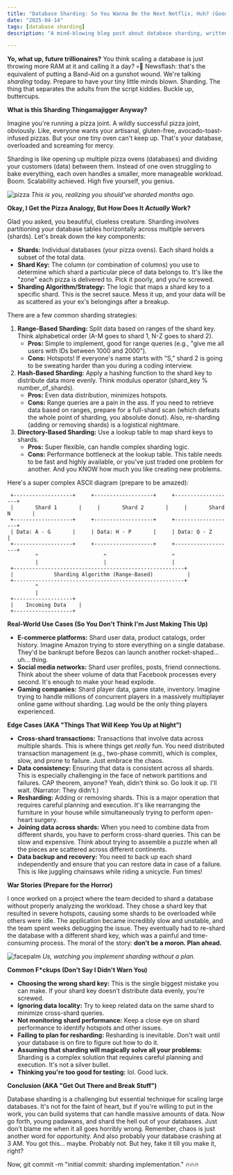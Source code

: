```yaml
---
title: "Database Sharding: So You Wanna Be the Next Netflix, Huh? (Good Luck, Loser)"
date: "2025-04-14"
tags: [database sharding]
description: "A mind-blowing blog post about database sharding, written for chaotic Gen Z engineers who think they're hot shit."

---
```


**Yo, what up, future trillionaires?** You think scaling a database is just throwing more RAM at it and calling it a day? 💀🙏 Newsflash: that's the equivalent of putting a Band-Aid on a gunshot wound. We're talking *sharding* today. Prepare to have your tiny little minds blown. Sharding. The thing that separates the adults from the script kiddies. Buckle up, buttercups.

**What is this Sharding Thingamajigger Anyway?**

Imagine you're running a pizza joint. A wildly successful pizza joint, obviously. Like, everyone wants your artisanal, gluten-free, avocado-toast-infused pizzas. But your one tiny oven can't keep up. That's your database, overloaded and screaming for mercy.

Sharding is like opening up multiple pizza ovens (databases) and dividing your customers (data) between them. Instead of one oven struggling to bake everything, each oven handles a smaller, more manageable workload. Boom. Scalability achieved. High five yourself, you genius.

![pizza](https://i.kym-cdn.com/photos/images/newsfeed/001/535/482/a9a.jpg)
*This is you, realizing you should've sharded months ago.*

**Okay, I Get the Pizza Analogy, But How Does It *Actually* Work?**

Glad you asked, you beautiful, clueless creature. Sharding involves partitioning your database tables horizontally across multiple servers (shards). Let's break down the key components:

*   **Shards:** Individual databases (your pizza ovens). Each shard holds a subset of the total data.
*   **Shard Key:** The column (or combination of columns) you use to determine which shard a particular piece of data belongs to. It's like the "zone" each pizza is delivered to. Pick it poorly, and you're screwed.
*   **Sharding Algorithm/Strategy:** The logic that maps a shard key to a specific shard. This is the secret sauce. Mess it up, and your data will be as scattered as your ex's belongings after a breakup.

There are a few common sharding strategies:

1.  **Range-Based Sharding:** Split data based on ranges of the shard key. Think alphabetical order (A-M goes to shard 1, N-Z goes to shard 2).
    *   **Pros:** Simple to implement, good for range queries (e.g., "give me all users with IDs between 1000 and 2000").
    *   **Cons:** Hotspots! If everyone's name starts with "S," shard 2 is going to be sweating harder than you during a coding interview.
2.  **Hash-Based Sharding:** Apply a hashing function to the shard key to distribute data more evenly. Think modulus operator (shard\_key % number\_of\_shards).
    *   **Pros:** Even data distribution, minimizes hotspots.
    *   **Cons:** Range queries are a pain in the ass. If you need to retrieve data based on ranges, prepare for a full-shard scan (which defeats the whole point of sharding, you absolute donut). Also, re-sharding (adding or removing shards) is a logistical nightmare.
3.  **Directory-Based Sharding:** Use a lookup table to map shard keys to shards.
    *   **Pros:** Super flexible, can handle complex sharding logic.
    *   **Cons:** Performance bottleneck at the lookup table. This table needs to be fast and highly available, or you've just traded one problem for another. And you KNOW how much you like creating new problems.

Here's a super complex ASCII diagram (prepare to be amazed):

```
 +-------------------+     +-------------------+     +-------------------+
 |       Shard 1       |     |       Shard 2       |     |       Shard N       |
 +-------------------+     +-------------------+     +-------------------+
 | Data: A - G       |     | Data: H - P       |     | Data: Q - Z       |
 +-------------------+     +-------------------+     +-------------------+
         ^                     ^                     ^
         |                     |                     |
 +-------------------------------------------------------+
 |             Sharding Algorithm (Range-Based)           |
 +-------------------------------------------------------+
         ^
         |
 +-------------------+
 |    Incoming Data    |
 +-------------------+
```

**Real-World Use Cases (So You Don't Think I'm Just Making This Up)**

*   **E-commerce platforms:** Shard user data, product catalogs, order history. Imagine Amazon trying to store everything on a single database. They'd be bankrupt before Bezos can launch another rocket-shaped... uh... thing.
*   **Social media networks:** Shard user profiles, posts, friend connections. Think about the sheer volume of data that Facebook processes every second. It's enough to make your head explode.
*   **Gaming companies:** Shard player data, game state, inventory. Imagine trying to handle millions of concurrent players in a massively multiplayer online game without sharding. Lag would be the only thing players experienced.

**Edge Cases (AKA "Things That Will Keep You Up at Night")**

*   **Cross-shard transactions:** Transactions that involve data across multiple shards. This is where things get *really* fun. You need distributed transaction management (e.g., two-phase commit), which is complex, slow, and prone to failure. Just embrace the chaos.
*   **Data consistency:** Ensuring that data is consistent across all shards. This is especially challenging in the face of network partitions and failures. CAP theorem, anyone? Yeah, didn't think so. Go look it up. I'll wait. (Narrator: They didn't.)
*   **Resharding:** Adding or removing shards. This is a major operation that requires careful planning and execution. It's like rearranging the furniture in your house while simultaneously trying to perform open-heart surgery.
*   **Joining data across shards:** When you need to combine data from different shards, you have to perform cross-shard queries. This can be slow and expensive. Think about trying to assemble a puzzle when all the pieces are scattered across different continents.
*   **Data backup and recovery:** You need to back up each shard independently and ensure that you can restore data in case of a failure. This is like juggling chainsaws while riding a unicycle. Fun times!

**War Stories (Prepare for the Horror)**

I once worked on a project where the team decided to shard a database without properly analyzing the workload. They chose a shard key that resulted in severe hotspots, causing some shards to be overloaded while others were idle. The application became incredibly slow and unstable, and the team spent weeks debugging the issue. They eventually had to re-shard the database with a different shard key, which was a painful and time-consuming process. The moral of the story: **don't be a moron. Plan ahead.**

![facepalm](https://i.kym-cdn.com/photos/images/newsfeed/000/242/631/382.gif)
*Us, watching you implement sharding without a plan.*

**Common F*ckups (Don't Say I Didn't Warn You)**

*   **Choosing the wrong shard key:** This is the single biggest mistake you can make. If your shard key doesn't distribute data evenly, you're screwed.
*   **Ignoring data locality:** Try to keep related data on the same shard to minimize cross-shard queries.
*   **Not monitoring shard performance:** Keep a close eye on shard performance to identify hotspots and other issues.
*   **Failing to plan for resharding:** Resharding is inevitable. Don't wait until your database is on fire to figure out how to do it.
*   **Assuming that sharding will magically solve all your problems:** Sharding is a complex solution that requires careful planning and execution. It's not a silver bullet.
*   **Thinking you're too good for testing:** lol. Good luck.

**Conclusion (AKA "Get Out There and Break Stuff")**

Database sharding is a challenging but essential technique for scaling large databases. It's not for the faint of heart, but if you're willing to put in the work, you can build systems that can handle massive amounts of data. Now go forth, young padawans, and shard the hell out of your databases. Just don't blame me when it all goes horribly wrong. Remember, chaos is just another word for opportunity. And also probably your database crashing at 3 AM. You got this... maybe. Probably not. But hey, fake it till you make it, right?

Now, git commit -m "initial commit: sharding implementation." 🔥🔥🔥
